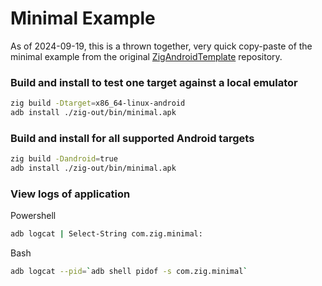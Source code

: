 # Minimal Example

As of 2024-09-19, this is a thrown together, very quick copy-paste of the minimal example from the original [ZigAndroidTemplate](https://github.com/ikskuh/ZigAndroidTemplate/blob/master/examples/minimal/main.zig) repository.

### Build and install to test one target against a local emulator

```sh
zig build -Dtarget=x86_64-linux-android
adb install ./zig-out/bin/minimal.apk
```

### Build and install for all supported Android targets

```sh
zig build -Dandroid=true
adb install ./zig-out/bin/minimal.apk
```

### View logs of application

Powershell
```sh
adb logcat | Select-String com.zig.minimal:
```

Bash
```sh
adb logcat --pid=`adb shell pidof -s com.zig.minimal`
```
